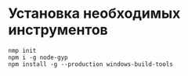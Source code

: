 # Установка необходимых инструментов
```
nmp init
npm i -g node-gyp
npm install -g --production windows-build-tools
```
